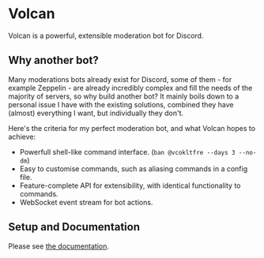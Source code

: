 # Volcan

Volcan is a powerful, extensible moderation bot for Discord.

## Why another bot?

Many moderations bots already exist for Discord, some of them - for example Zeppelin - are already incredibly complex and fill the needs of the majority of servers, so why build another bot? It mainly boils down to a personal issue I have with the existing solutions, combined they have (almost) everything I want, but individually they don't.

Here's the criteria for my perfect moderation bot, and what Volcan hopes to achieve:

- Powerfull shell-like command interface. (`ban @vcokltfre --days 3 --no-dm`)
- Easy to customise commands, such as aliasing commands in a config file.
- Feature-complete API for extensibility, with identical functionality to commands.
- WebSocket event stream for bot actions.

## Setup and Documentation

Please see [the documentation](https://volcan.vco.sh/).
